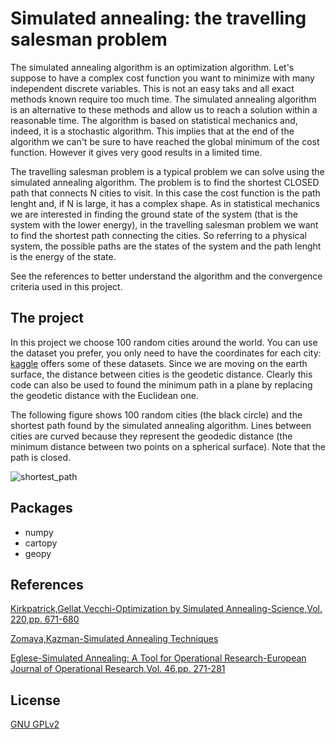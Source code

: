 # Simulated annealing: the travelling salesman problem
The simulated annealing algorithm is an optimization algorithm. Let's suppose to have a complex cost function you want to minimize with many independent discrete variables. This is not an easy taks and all exact methods known require too much time.
The simulated annealing algorithm is an alternative to these methods and allow us to reach a solution within a reasonable time.
The algorithm is based on statistical mechanics and, indeed, it is a stochastic algorithm. This implies that at the end of the algorithm we can't be sure to have reached the global minimum of the cost function. However it gives very good results in a limited time.

The travelling salesman problem is a typical problem we can solve using the simulated annealing algorithm. The problem is to find the shortest CLOSED path that connects N cities to visit. In this case the cost function is the path lenght and, if N is large, it has a complex shape. As in statistical mechanics we are interested in finding the ground state of the system (that is the system with the lower energy), in the travelling salesman problem we want to find the shortest path connecting the cities. So referring to a physical system, the possible paths are the states of the system and the path lenght is the energy of the state.

See the references to better understand the algorithm and the convergence criteria used in this project.

## The project
In this project we choose 100 random cities around the world. You can use the dataset you prefer, you only need to have the coordinates for each city: [kaggle](https://www.kaggle.com/datasets?search=world+cities+database) offers some of these datasets. Since we are moving on the earth surface, the distance between cities is the geodetic distance. Clearly this code can also be used to found the minimum path in a plane by replacing the geodetic distance with the Euclidean one.

The following figure shows 100 random cities (the black circle) and the shortest path found by the simulated annealing algorithm. Lines between cities are curved because they represent the geodedic distance (the minimum distance between two points on a spherical surface). Note that the path is closed.

![shortest_path](https://user-images.githubusercontent.com/100300894/184449436-92113081-7e43-4c5b-97a3-336705fee30e.png)


## Packages
* numpy
* cartopy
* geopy


## References
[Kirkpatrick,Gellat,Vecchi-Optimization by Simulated Annealing-Science,Vol. 220,pp. 671-680](http://wexler.free.fr/library/files/kirkpatrick%20(1983)%20optimization%20by%20simulated%20annealing.pdf)

[Zomaya,Kazman-Simulated Annealing Techniques](https://dl.acm.org/doi/pdf/10.5555/1882757.1882790)

[Eglese-Simulated Annealing: A Tool for Operational Research-European Journal of Operational Research,Vol. 46,pp. 271-281](https://www.sciencedirect.com/science/article/pii/037722179090001R)


## License
[GNU GPLv2](https://choosealicense.com/licenses/gpl-2.0/)
